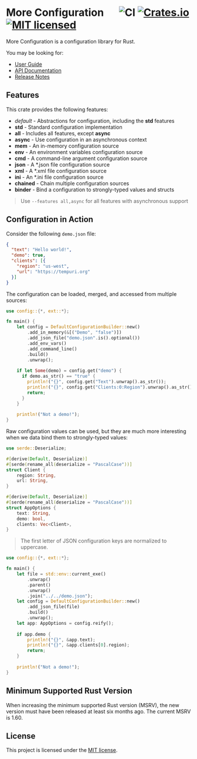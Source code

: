 # More Configuration &emsp; ![CI][ci-badge] [![Crates.io][crates-badge]][crates-url] [![MIT licensed][mit-badge]][mit-url]

[crates-badge]: https://img.shields.io/crates/v/more-config.svg
[crates-url]: https://crates.io/crates/more-config
[mit-badge]: https://img.shields.io/badge/license-MIT-blueviolet.svg
[mit-url]: https://github.com/commonsensesoftware/more-rs-config/blob/main/LICENSE
[ci-badge]: https://github.com/commonsensesoftware/more-rs-config/actions/workflows/ci.yml/badge.svg

More Configuration is a configuration library for Rust.

You may be looking for:

- [User Guide](https://commonsensesoftware.github.io/more-rs-config)
- [API Documentation](https://docs.rs/more-config)
- [Release Notes](https://github.com/commonsensesoftware/more-rs-config/releases)

## Features

This crate provides the following features:

- _default_ - Abstractions for configuration, including the **std** features
- **std** - Standard configuration implementation
- **all** - Includes all features, except **async**
- **async** - Use configuration in an asynchronous context
- **mem** - An in-memory configuration source
- **env** - An environment variables configuration source
- **cmd** - A command-line argument configuration source
- **json** - A \*.json file configuration source
- **xml** - A \*.xml file configuration source
- **ini** - An \*.ini file configuration source
- **chained** - Chain multiple configuration sources
- **binder** - Bind a configuration to strongly-typed values and structs

>Use `--features all,async` for all features with asynchronous support

## Configuration in Action

Consider the following `demo.json` file:

```json
{
  "text": "Hello world!",
  "demo": true,
  "clients": [{
    "region": "us-west",
    "url": "https://tempuri.org"
  }]
}
```

The configuration can be loaded, merged, and accessed from multiple sources:

```rust
use config::{*, ext::*};

fn main() {
    let config = DefaultConfigurationBuilder::new()
        .add_in_memory(&[("Demo", "false")])
        .add_json_file("demo.json".is().optional())
        .add_env_vars()
        .add_command_line()
        .build()
        .unwrap();
    
    if let Some(demo) = config.get("demo") {
      if demo.as_str() == "true" {
        println!("{}", config.get("Text").unwrap().as_str());
        println!("{}", config.get("Clients:0:Region").unwrap().as_str());
        return;
      }
    }
    
    println!("Not a demo!");
}
```

Raw configuration values can be used, but they are much more interesting when we data bind them to strongly-typed values:

```rust
use serde::Deserialize;

#[derive(Default, Deserialize)]
#[serde(rename_all(deserialize = "PascalCase"))]
struct Client {
    region: String,
    url: String,
}

#[derive(Default, Deserialize)]
#[serde(rename_all(deserialize = "PascalCase"))]
struct AppOptions {
    text: String,
    demo: bool,
    clients: Vec<Client>,
}
```
>The first letter of JSON configuration keys are normalized to uppercase.

```rust
use config::{*, ext::*};

fn main() {
    let file = std::env::current_exe()
        .unwrap()
        .parent()
        .unwrap()
        .join("../../demo.json");
    let config = DefaultConfigurationBuilder::new()
        .add_json_file(file)
        .build()
        .unwrap();
    let app: AppOptions = config.reify();
    
    if app.demo {
        println!("{}", &app.text);
        println!("{}", &app.clients[0].region);
        return;
    }
    
    println!("Not a demo!");
}
```

## Minimum Supported Rust Version

When increasing the minimum supported Rust version (MSRV), the new version must have been released
at least six months ago. The current MSRV is 1.60.

## License

This project is licensed under the [MIT license].

[MIT license]: https://github.com/commonsensesoftware/more-rs-config/blob/main/LICENSE